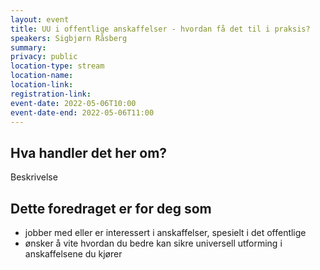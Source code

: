 ```yaml
---
layout: event
title: UU i offentlige anskaffelser - hvordan få det til i praksis?
speakers: Sigbjørn Råsberg
summary:
privacy: public
location-type: stream
location-name:
location-link:
registration-link:
event-date: 2022-05-06T10:00
event-date-end: 2022-05-06T11:00
---
```

## Hva handler det her om?
Beskrivelse

## Dette foredraget er for deg som
- jobber med eller er interessert i anskaffelser, spesielt i det offentlige
- ønsker å vite hvordan du bedre kan sikre universell utforming i anskaffelsene du kjører
